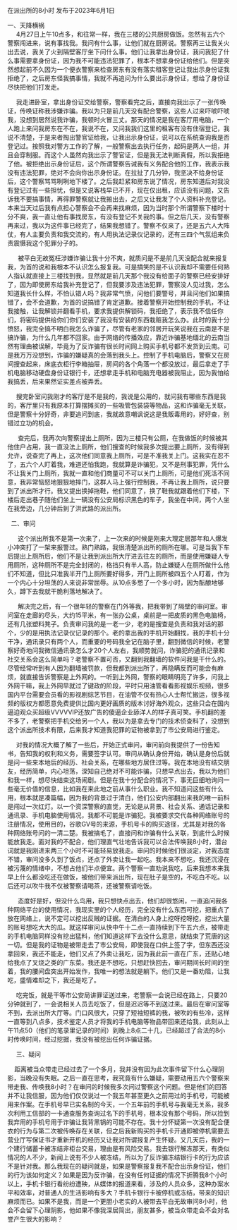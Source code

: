 在派出所的8小时 发布于2023年6月1日
<p>一、天降横祸<br>
&nbsp;&nbsp;&nbsp;&nbsp;&nbsp;4月27日上午10点多，和往常一样，我在三楼的公共厨房做饭。忽然有五六个警察闯进来，说有事找我。我问有什么事，让他们就在厨房说。警察再三让我关火出去说，我关了火到隔壁客厅坐下问什么事。他们让我拿出身份证，我问我犯了什么事需要拿身份证，因为我不可能违法犯罪了，根本不想拿身份证给他们。但是突然想起前不久因为一个便衣警察来检查房东有没有落实租客登记让我出示身份证我拒绝了，之后房东怪我搞事情，我就不再追问为什么要出示身份证，想给了身份证尽快把他们打发走。</p>

<p>&nbsp;&nbsp;&nbsp;&nbsp;&nbsp;我走进卧室，拿出身份证交给警察，警察看完之后，直接向我出示了一张传唤证，传唤证称我涉嫌诈骗。我以为只是前几天没有配合警察，这些人过来吓唬吓唬我，没想到居然说我诈骗，我顿时火冒三丈。那天的情况是我在客厅用电脑，一个人跑上来问我房东在不在，我说不在，又问我我们这里的租客有没有住宿登记，我说不清楚，于是来者掏出警官证给我，让我出示身份证，说可以在系统查询我是否登记过。按照我对警方工作的了解，一般警察出去执行任务，起码是两人一组，并且会穿制服。而这个人虽然向我出示了警官证，但是我无法判断真假，所以我拒绝了他。被拒绝出示身份证后，这个所谓警察告诫我有义务配合他的工作，我表示我没有违法犯罪，绝对不会向你出示身份证。在拉扯了几分钟，我坚决不给身份证后，这个警察骂骂咧咧地下楼了。之后我赶紧和房东说了情况，房东知道后对我没有登记过有一些担忧，但是又说客栈早已不开，现在仅出租，应该没有问题，又告诉我不要搞事情，再得罪警察就让我搬出去，之后又让我发了个人资料补充登记。本来当天过后我有点担心警察会不会再来找麻烦，因为当时那个所谓警察下楼时十分不爽，我一直让他有事找房东，有没有登记不关我的事。但之后几天，没有警察再来过，我以为这件事已经完了，结果我想错了。警察不仅来了，还是五六人大阵仗，有人主要负责和我交流的，有人用执法记录仪记录的，还有三四个气氛组来负责震慑我这个犯罪分子的。</p>

<p>&nbsp;&nbsp;&nbsp;&nbsp;&nbsp;&nbsp;被平白无故冤枉涉嫌诈骗让我十分不爽，就质问是不是前几天没配合就来报复我，为首的说和我根本不认识怎么报复我。可是搞笑的是不认识我却不需要任何熟人指认就直接上三楼找到我，显然就是前几天那个我没有给面子的警察已经安排好了，因为即使房东给我补充登记了，但我要涉及违法犯罪，警察没人见过我，怎么知道我长什么样，不怕认错人吗？我非常气愤，问他们要警号，并且问他们如果搞错了，会不会道歉，为首的说搞错了肯定道歉。接着警察开始控制我的手机，不让我接触，让我解锁并翻看手机，要求我提供解锁码，我拒绝了，表示我不信任你们，将密码提供给你们你们安装了我没有安装的东西栽赃我怎么办。此时的我十分愤怒，我完全搞不明白我怎么诈骗了，尽管有老家的邻居开玩笑说我在云南是不是搞诈骗，为什么几年都不回家。由于网络的传播效应，靠近诈骗基地缅北的云南当然有理由被误解，毕竟为了反诈骗有很长时间网上购买手机号都不发货到云南。可是我万万没想到，诈骗的嫌疑真的会落到我头上。控制了手机电脑后，警察又在房间搜查起来，床底衣柜行李箱抽屉，房间的各个角落一个都没放过，最后拿走了手机电脑移动硬盘身份证银行卡，还想拿走手机和电脑充电器被我阻止，因为我怕给我搞丢，后来果然证实差点被弄丢。</p>

<p>&nbsp;&nbsp;&nbsp;&nbsp;&nbsp;搜完卧室问我刚才的客厅是不是我的，我说是公用的，就问我有哪些东西是我的，客厅里只有我原本打算摆摊买的一些吸管包装袋等物品，这和诈骗毫无关联，但是警察十分好奇，非要追问到底，我就故意嘲讽说这是我贩毒用的，好好查，别错过立功的机会。</p>

<p>&nbsp;&nbsp;&nbsp;&nbsp;&nbsp;&nbsp;查完后，我再次向警察提出上厕所，因为三楼只有公厕，在我做饭的时候被其他住户占用，我一直没法上厕所，他们搜查的时候我多次提出要上厕所，没有得到允许，说查完了再上，这次他们同意我上厕所，可是不准我关上门。这我实在忍不了，五六个人盯着我，难道还怕我跑，我就算是诈骗犯，又不是刑事犯罪，凭什么不让我关门上厕所，我就一直和他们商量可不可以关门上厕所，可是他们死活不同意，我非常恼怒地狠狠地摔门，这群人马上强行控制我，不再让我上厕所，说只要到了派出所才行。我又提出换掉拖鞋，他们同意了，换了鞋我就跟着他们下楼，下楼后走出巷子随他们坐上一辆没有公安局标识黑色的车子，我坐在中间，两个人坐在我旁边，几分钟后到了洪武路的派出所。</p>

<p>&nbsp;&nbsp;二、审问</p>

<p>&nbsp;&nbsp;&nbsp;&nbsp;&nbsp;&nbsp;这个派出所我不是第一次来了，上一次来的时候是刚来大理定居那年和人爆发小冲突打了一架来报警过。熟门熟路，我很清楚派出所的厕所在哪。可是当我下车后提出上厕所后，他们不是让我到派出所大厅进去往左的厕所，而是使用嫌疑人专用厕所，这种厕所不是完全封闭的，格挡只有半人高，防止嫌疑人在厕所做什么他们不知道，但比只准我半开门上厕所要好得多，开门上厕所被四五个人盯着，作为一个内心十分坦荡的人来说非常屈辱。从10点多憋了一个多小时，因为酝酿地够久，蹲下去我就干脆利落地解决了。</p>

<p>&nbsp;&nbsp;&nbsp;&nbsp;&nbsp;&nbsp;解决完之后，有一个很年轻的警察在门外等我，把我带到了隔壁的审问室。审问室在走廊的尽头，大约15平米，有一张办公桌，桌前是一把皮质的黑色电脑椅，还有几张塑料凳子。负责审问我的是一老一少，老的是搜查是负责和我对话的那个，少的是用执法记录仪记录的那个。老的拿出我的手机开始翻找，我的手机十分干净，通讯录只有两个人，而重要的号码我全记在脑子里，翻到微信的时候，老警察好奇地问我微信通讯录怎么才20个人左右，我顺势就问，诈骗犯的通讯记录和社交关系会这么简单吗？老警察不置可否，又翻到我翻墙的软件问我是干什么的。尽管经常听到有人因为翻墙被罚款，但我都到派出所了，再隐瞒反而可能会有麻烦，就直接告诉警察是上外网的。一听到上外网，警察的眼睛明亮了许多，问我上外网干嘛，我上外网早就过了键政的阶段，平时只用油管看看影视娱乐视频，很多国内平台需要会员看的影视剧综艺节目，在油管不仅有热心人士帮忙搬运，很多视频的版权方都愿意免费提供比国内更好画质的版本讨好海外观众，这些只会在国内逼迫观众买超级VVVVVIP还放广告的傻逼企业舔洋人的样子真可笑。手机翻的差不多了，老警察把手机交给另一个人，我以为是拿去专门的技术侦查科了，没想到这个派出所技术有限，后来我才知道我犯罪的证物被拿到了市公安局进行鉴定。</p>

<p>&nbsp;&nbsp;&nbsp;&nbsp;&nbsp;对我的情况大概了解了一些后，开始正式审问，审问前向我提供了一份告知书，告知我的权利和义务，需要签字认可。审问从确认身份开始，确认是身份后就是问一些来本地后的经历、社会关系，在哪些地方居住过等。我在本地没有结交朋友，经历简单，内心坦荡，深知自己绝对不可能诈骗，只想早点出去，我以为他们和我一样，想尽快结束这场闹剧。但是在我十分配合的情况下，事无巨细地询问一些毫无价值的信息，比如我在来此地之前从事什么职业。我不知道问这些有什么用，根本就是凑篇幅，因为我的背景过于清白，他们公安内部翻出来我的唯一前科是闯过一次红灯。以一个资深警察的直觉，无论是从背景、社会关系、通话记录和通讯录、手机电脑使用情况，我都不可能是诈骗犯。我被要求交代各种网络账号的注册情况，使用目的，谷歌GV号的来源，手机号卡的购买途径，尤其是对我的各种网络账号问的一清二楚。我被搞毛了，直接问和诈骗有什么关联，到底什么时候能放我走。面对我的不配合，他们理直气壮地告诉我可以合法传唤我8小时，潜台词就是我刚进来两三个小时不可能轻易放我走。审问的时候他们很淡定，对我态度不错，审问没多久到了饭点，还点了外卖让我一起吃。我本来不想吃，我还沉浸在被污蔑的情绪中，不想占他们半点便宜。两个警察一直劝说我吃，后来我想本来我早上什么都没吃还在做饭，被他们带来派出所，现在肚子是空的，不吃白不吃。以后还可以吹牛我不仅被警察请喝茶，还被警察请吃饭。</p>

<p>&nbsp;&nbsp;&nbsp;&nbsp;&nbsp;&nbsp;态度好是好，但没什么鸟用，我只想快点出去，他们却很悠闲，一直追问我各种网络平台的使用情况，我现实里的个人经历，完全没有什么东西可挖，把重点了放在网络上，说不定可以挖出反贼的证据。在清白的人身上挖呀挖呀挖，挖出大量的账号想吃大大的瓜。就这样审问从快中午十二点一直持续到下午五六点，被带走的手机电脑同样没有挖出猛料，他们知道这样下去没什么意思，就结束了荒唐的这一切。但是我的证物是被带走去了市公安局，即使我在口供上签了字，但东西还没拿回来，我还不能走，他们又点了外卖让我吃，因为我此前一直在广东，还贴心地给我点了叉烧之类的广东菜。我还是不想吃，只想赶快回去，审问期间长时间的坐着，我的腰间盘突出开始发作，我唯一的想法就是躺下。他们又是一番劝阻，让我吃，盛情难却之下，我还是吃了。</p>

<p>&nbsp;&nbsp;&nbsp;&nbsp;&nbsp;吃完饭，就是干等市公安局讲罪证送过来，老警察一会说已经在路上，只要20分钟就到了，一会说相关人员去吃饭了，但是迟迟等不到送过来。最后在审问室等不到，去派出所大厅等。门口风很大，只穿了短袖短裤的我，被吹的有些冷，这样一直等到八点多，技术鉴定人员才将我的手机电脑等物品带回来还给我，此刻从上午11点50（他们的笔录里记录的时间）到晚上8点二十几，已经超过了合法的8小时传唤时间，经过挖掘，我没有被挖出任何诈骗证据。</p>

<p>&nbsp;&nbsp;&nbsp;&nbsp;&nbsp;三、疑问</p>

<p>&nbsp;&nbsp;&nbsp;&nbsp;距离被当众带走已经过去了一个多月，我并没有因为此次事件留下什么心理阴影，当晚没有失眠。之后一直在思考，我究竟有什么嫌疑，需要动用五六个警察来带走我、传唤我8小时？在审问的时候我多次问过警察这个问题。但是他们的回答并不让我信服，因为他们仅仅说过一个我五年甚至更久之前用过的手机号，可能被用来作案。在手机号早已实名制的今天，一个五年前的手机号与我毫无关系，我多次利用工信部的一卡通查服务查询过名下的手机号，根本没有那个号码，所以捡到我弃用的手机号用于诈骗让我背黑锅的可能不存在。我十分怀疑第一次没有配合便衣的行为与第二次被传唤存在关联，但之后我新购买的手机卡开通即被停机需要去营业厅写保证书才重新开机的经历又让我对所谓报复产生怀疑。又几天后，我的一个建行储蓄卡被冻结非柜台交易，理由是有风险交易。我去银行解冻那天，有类似情况的人不少，新闻上说有不少人被冻结，所以为了反诈骗冻结银行卡的行为应该不是针对我。那么我现在的疑问就是，如果是警察报复我不配合出示身份证，他们的行为该如何定义？如果是因为反诈骗，在没有任何证据的情况下折腾我8个小时以上，手机卡银行看纷纷遭殃，从媒体的报道来看，涉及的人员众多，这种办案水平和效率，对普通人的生活影响有多大？手机卡银行卡被停机或冻结，带来的知识麻烦而已。如果不是我，而是一个更胆小老实的人被带去平白无故审问8小时，他会不会留下心理阴影，他如果不像我深居简出，朋友甚多，被当众带走会不会对名誉产生很大的影响？</p>
